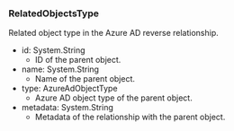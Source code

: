 ### RelatedObjectsType
Related object type in the Azure AD reverse relationship.

- id: System.String
  - ID of the parent object.
- name: System.String
  - Name of the parent object.
- type: AzureAdObjectType
  - Azure AD object type of the parent object.
- metadata: System.String
  - Metadata of the relationship with the parent object.
